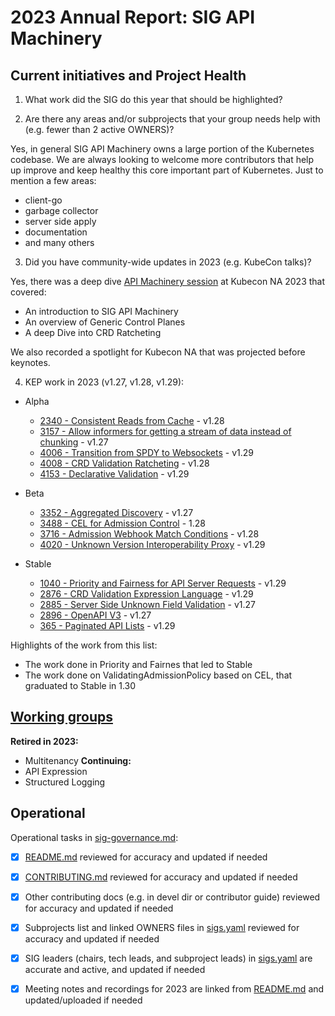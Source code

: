 # 2023 Annual Report: SIG API Machinery

## Current initiatives and Project Health

1. What work did the SIG do this year that should be highlighted?

<!--
   Some example items that might be worth highlighting:
   - Major KEP advancement
   - Important initiatives that aren't tracked via KEPs
   - Paying down significant tech debt
   - Governance and leadership changes
-->

2. Are there any areas and/or subprojects that your group needs help with (e.g. fewer than 2 active OWNERS)?

Yes, in general SIG API Machinery owns a large portion of the Kubernetes codebase. We are always looking to welcome more contributors that help up improve and keep healthy this core important part of Kubernetes.
Just to mention a few areas:
- client-go
- garbage collector
- server side apply
- documentation
- and many others

3. Did you have community-wide updates in 2023 (e.g. KubeCon talks)?

Yes, there was a deep dive [API Machinery session](https://kccncna2023.sched.com/event/1R2my) at Kubecon NA 2023 that covered: 
- An introduction to SIG API Machinery
- An overview of Generic Control Planes
- A deep Dive into CRD Ratcheting

We also recorded a spotlight for Kubecon NA that was projected before keynotes.

4. KEP work in 2023 (v1.27, v1.28, v1.29):

  - Alpha
    - [2340 - Consistent Reads from Cache](https://github.com/kubernetes/enhancements/tree/master/keps/sig-api-machinery/2340-Consistent-reads-from-cache) - v1.28
    - [3157 - Allow informers for getting a stream of data instead of chunking](https://github.com/kubernetes/enhancements/tree/master/keps/sig-api-machinery/3157-watch-list) - v1.27
    - [4006 - Transition from SPDY to Websockets](https://github.com/kubernetes/enhancements/tree/master/keps/sig-api-machinery/4006-transition-spdy-to-websockets) - v1.29
    - [4008 - CRD Validation Ratcheting](https://github.com/kubernetes/enhancements/tree/master/keps/sig-api-machinery/4008-crd-ratcheting) - v1.28
    - [4153 - Declarative Validation](https://github.com/kubernetes/enhancements/tree/master/keps/sig-api-machinery/4153-declarative-validation) - v1.29

  - Beta
    - [3352 - Aggregated Discovery](https://github.com/kubernetes/enhancements/tree/master/keps/sig-api-machinery/3352-aggregated-discovery) - v1.27
    - [3488 - CEL for Admission Control](https://github.com/kubernetes/enhancements/tree/master/keps/sig-api-machinery/3488-cel-admission-control) - 1.28
    - [3716 - Admission Webhook Match Conditions](https://github.com/kubernetes/enhancements/tree/master/keps/sig-api-machinery/3716-admission-webhook-match-conditions) - v1.28
    - [4020 - Unknown Version Interoperability Proxy](https://github.com/kubernetes/enhancements/tree/master/keps/sig-api-machinery/4020-unknown-version-interoperability-proxy) - v1.29

  - Stable
    - [1040 - Priority and Fairness for API Server Requests](https://github.com/kubernetes/enhancements/tree/master/keps/sig-api-machinery/1040-priority-and-fairness) - v1.29
    - [2876 - CRD Validation Expression Language](https://github.com/kubernetes/enhancements/tree/master/keps/sig-api-machinery/2876-crd-validation-expression-language) - v1.29
    - [2885 - Server Side Unknown Field Validation](https://github.com/kubernetes/enhancements/tree/master/keps/sig-api-machinery/2885-server-side-unknown-field-validation) - v1.27
    - [2896 - OpenAPI V3](https://github.com/kubernetes/enhancements/tree/master/keps/sig-api-machinery/2896-openapi-v3) - v1.27
    - [365 - Paginated API Lists](https://github.com/kubernetes/enhancements/tree/master/keps/sig-api-machinery/365-paginated-lists) - v1.29

Highlights of the work from this list:
- The work done in Priority and Fairnes that led to Stable
- The work done on ValidatingAdmissionPolicy based on CEL, that graduated to Stable in 1.30
  

## [Working groups](https://git.k8s.io/community/sig-api-machinery#working-groups)

**Retired in 2023:**
 - Multitenancy
**Continuing:**
 - API Expression
 - Structured Logging

## Operational

Operational tasks in [sig-governance.md]:
- [X] [README.md] reviewed for accuracy and updated if needed
- [X] [CONTRIBUTING.md] reviewed for accuracy and updated if needed
- [X] Other contributing docs (e.g. in devel dir or contributor guide) reviewed for accuracy and updated if needed
- [X] Subprojects list and linked OWNERS files in [sigs.yaml] reviewed for accuracy and updated if needed
- [X] SIG leaders (chairs, tech leads, and subproject leads) in [sigs.yaml] are accurate and active, and updated if needed
- [X] Meeting notes and recordings for 2023 are linked from [README.md] and updated/uploaded if needed


[CONTRIBUTING.md]: https://git.k8s.io/community/sig-api-machinery/CONTRIBUTING.md
[sig-governance.md]: https://git.k8s.io/community/committee-steering/governance/sig-governance.md
[README.md]: https://git.k8s.io/community/sig-api-machinery/README.md
[sigs.yaml]: https://git.k8s.io/community/sigs.yaml
[devel]: https://git.k8s.io/community/contributors/devel/README.md
